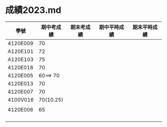 # 成績2023.md
| 學號 | 期中考成績 | 期末考成績 | 期中平時成績 | 期末平時成績 |
| ---- |  ---- |  ---- |  ---- |  ---- |  
|4120E009  |70||||
|A120E101 |72||||
|A120E103 |75||||
|4120E018 |70||||
|4120E005 |60==> 70||||
|4120E013 |70||||
|4120E007 |70||||
|4100V016 |70(10.25)||||
| |||||
|4120E006 |65||||
| |||||
| |||||
| |||||
| |||||
